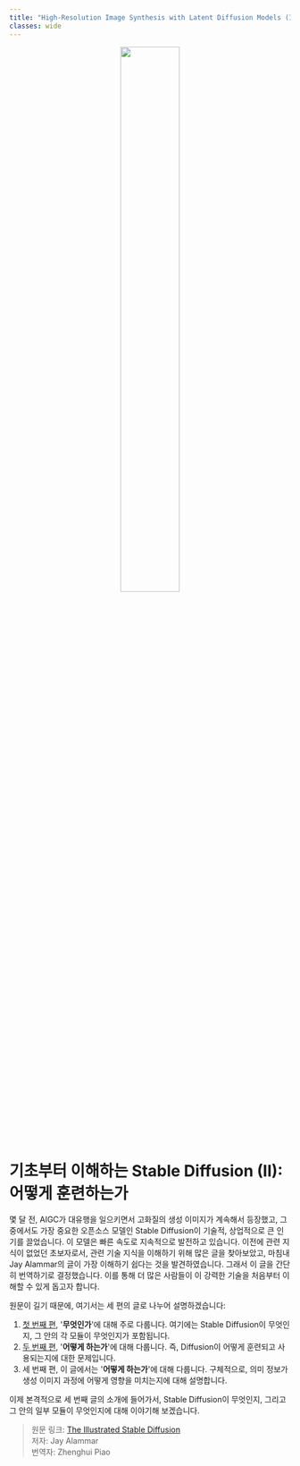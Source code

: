 ```yaml
---
title: "High-Resolution Image Synthesis with Latent Diffusion Models (II)"
classes: wide
---
```


<figure align="center">
  <img src="{{ '/assets/image/LDM3/0.png' | relative_url }}" width="50%">
</figure>

# 기초부터 이해하는 Stable Diffusion (II): 어떻게 훈련하는가

몇 달 전, AIGC가 대유행을 일으키면서 고화질의 생성 이미지가 계속해서 등장했고, 그 중에서도 가장 중요한 오픈소스 모델인 Stable Diffusion이 기술적, 상업적으로 큰 인기를 끌었습니다. 이 모델은 빠른 속도로 지속적으로 발전하고 있습니다. 이전에 관련 지식이 없었던 초보자로서, 관련 기술 지식을 이해하기 위해 많은 글을 찾아보았고, 마침내 Jay Alammar의 글이 가장 이해하기 쉽다는 것을 발견하였습니다. 그래서 이 글을 간단히 번역하기로 결정했습니다. 이를 통해 더 많은 사람들이 이 강력한 기술을 처음부터 이해할 수 있게 돕고자 합니다.

원문이 길기 때문에, 여기서는 세 편의 글로 나누어 설명하겠습니다:

1. [첫 번째 편](https://qkrwjdgnl.github.io/LDMs/), '**무엇인가**'에 대해 주로 다룹니다. 여기에는 Stable Diffusion이 무엇인지, 그 안의 각 모듈이 무엇인지가 포함됩니다.
2. [두 번째 편](https://qkrwjdgnl.github.io/LDMs2/), '**어떻게 하는가**'에 대해 다룹니다. 즉, Diffusion이 어떻게 훈련되고 사용되는지에 대한 문제입니다.
3. 세 번째 편, 이 글에서는 '**어떻게 하는가**'에 대해 다룹니다. 구체적으로, 의미 정보가 생성 이미지 과정에 어떻게 영향을 미치는지에 대해 설명합니다.

이제 본격적으로 세 번째 글의 소개에 들어가서, Stable Diffusion이 무엇인지, 그리고 그 안의 일부 모듈이 무엇인지에 대해 이야기해 보겠습니다.

> 원문 링크: [The Illustrated Stable Diffusion](https://jalammar.github.io/illustrated-stable-diffusion/)<br>
> 저자: Jay Alammar<br>
> 번역자: Zhenghui Piao


